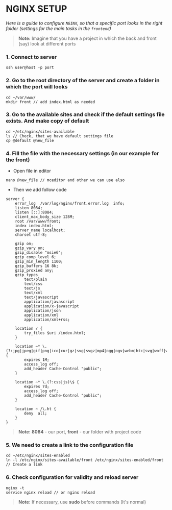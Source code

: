 # NGINX SETUP
*Here is a guide to configure `NGINX`, so that a specific port looks in the right folder (settings for the main tasks in the `frontend`)*

> **Note:** Imagine that you have a project in which the back and front (say) look at different ports

### 1. Connect to server
```
ssh user@host -p port
```

### 2. Go to the root directory of the server and create a folder in which  the port will looks
```
cd ~/var/www/
mkdir front // add index.html as needed
```

### 3. Go to the available sites and check if the default settings file exists. And make copy of default
```
cd ~/etc/nginx/sites-available
ls // Check, that we have default settings file
cp @default @new_file
```

### 4. Fill the file with the necessary settings (in our example for the front)
* Open file in editor
```
nano @new_file // mceditor and other we can use also
```

* Then we add follow code
```
server {
    error_log  /var/log/nginx/front.error.log  info;
    listen 8084;
    listen [::]:8084;
    client_max_body_size 128M;
    root /var/www/front;
    index index.html;
    server_name localhost;
    charset utf-8;

    gzip on;
    gzip_vary on;
    gzip_disable "msie6";
    gzip_comp_level 6;
    gzip_min_length 1100;
    gzip_buffers 16 8k;
    gzip_proxied any;
    gzip_types
        text/plain
        text/css
        text/js
        text/xml
        text/javascript
        application/javascript
        application/x-javascript
        application/json
        application/xml
        application/xml+rss;

    location / {
        try_files $uri /index.html;
    }

    location ~* \.(?:jpg|jpeg|gif|png|ico|cur|gz|svg|svgz|mp4|ogg|ogv|webm|htc|svg|woff|woff2|ttf)$ {
        expires 1M;
        access_log off;
        add_header Cache-Control "public";
    }

    location ~* \.(?:css|js)\$ {
        expires 7d;
        access_log off;
        add_header Cache-Control "public";
    }

    location ~ /\.ht {
        deny  all;
    }
}
```
> **Note:** **8084** - our port, **front** - our folder with project code

### 5. We need to create a link to the configuration file
```
cd ~/etc/nginx/sites-enabled
ln -l /etc/nginx/sites-available/front /etc/nginx/sites-enabled/front // Create a link
```

### 6. Check configuration for validity and reload server
```
nginx -t
service nginx reload // or nginx reload
```

> **Note:** If necessary, use **sudo** before commands (It's normal)
